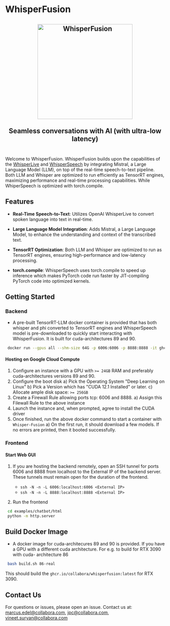 # WhisperFusion

<h2 align="center">
  <a href="https://www.youtube.com/watch?v=_PnaP0AQJnk"><img
src="https://img.youtube.com/vi/_PnaP0AQJnk/0.jpg" style="background-color:rgba(0,0,0,0);" height=300 alt="WhisperFusion"></a>
  <br><br>Seamless conversations with AI (with ultra-low latency)<br><br>
</h2>

Welcome to WhisperFusion. WhisperFusion builds upon the capabilities of
the [WhisperLive](https://github.com/collabora/WhisperLive) and
[WhisperSpeech](https://github.com/collabora/WhisperSpeech) by
integrating Mistral, a Large Language Model (LLM), on top of the
real-time speech-to-text pipeline. Both LLM and
Whisper are optimized to run efficiently as TensorRT engines, maximizing
performance and real-time processing capabilities. While WhiperSpeech is 
optimized with torch.compile.

## Features

- **Real-Time Speech-to-Text**: Utilizes OpenAI WhisperLive to convert
  spoken language into text in real-time.

- **Large Language Model Integration**: Adds Mistral, a Large Language
  Model, to enhance the understanding and context of the transcribed
  text.

- **TensorRT Optimization**: Both LLM and Whisper are optimized to
  run as TensorRT engines, ensuring high-performance and low-latency
  processing.
- **torch.compile**: WhisperSpeech uses torch.compile to speed up 
  inference which makes PyTorch code run faster by JIT-compiling PyTorch
  code into optimized kernels.

## Getting Started

### Backend

- A pre-built TensorRT-LLM docker container is provided that has both whisper and
  phi converted to TensorRT engines and WhisperSpeech model is pre-downloaded to 
  quickly start interacting with WhisperFusion. It is built for cuda-architectures 89 and 90.
```bash
 docker run --gpus all --shm-size 64G -p 6006:6006 -p 8888:8888 -it ghcr.io/collabora/whisperfusion:latest
```
#### Hosting on Google Cloud Compute

1. Configure an instance with a GPU with `>= 24GB` RAM and preferably cuda-architectures versions 89 and 90.
2. Configure the boot disk
	a) Pick the Operating System "Deep Learning on Linux"
	 b) Pick a Version which has "CUDA 12.1 Installed" or later.
	 c) Allocate ample disk space: `>= 256GB`
3. Create a Firewall Rule allowing ports tcp: 6006 and 8888. 
     a) Assign this Filewall Rule to the above instance
4. Launch the instance and, when prompted, agree to install the CUDA driver
5. Once finished, run the above docker command to start a container with `Whisper-Fusion`
    a) On the first run, it should download a few models. If no errors are printed, then it booted successfully.

### Frontend

#### Start Web GUI
1. If you are hosting the backend remotely, open an SSH tunnel for ports 6006 and 8888 from localhost to the External IP of the backend server. These tunnels must remain open for the duration of the frontend.
	- `ssh -N -n -L 6006:localhost:6006 <External IP>`
	- `ssh -N -n -L 8888:localhost:8888 <External IP>`

2. Run the frontend
```bash
 cd examples/chatbot/html
 python -m http.server
```

## Build Docker Image
- A docker image for cuda-architecures 89 and 90 is provided. If you have a GPU
  with a different cuda architecture. For e.g. to build for RTX 3090 with cuda-
  architecture 86
```bash
 bash build.sh 86-real
```
This should build the `ghcr.io/collabora/whisperfusion:latest` for RTX 3090.

## Contact Us

For questions or issues, please open an issue. Contact us at:
marcus.edel@collabora.com, jpc@collabora.com,
vineet.suryan@collabora.com
